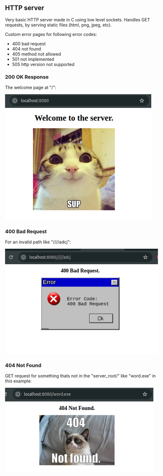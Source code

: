 ## HTTP server
Very basic HTTP server made in C using low level sockets. Handles GET requests, by serving static files (html, png, jpeg, etc).

Custom error pages for following error codes:
- 400 bad request
- 404 not found
- 405 method not allowed
- 501 not implemented
- 505 http version not supported

### 200 OK Response

The welcome page at "/":

![200 OK](assets/response_200_index.png)

### 400 Bad Request

For an invalid path like "////adcj":

![400 Bad Request](assets/response_400_invalid_path.png)

### 404 Not Found

GET request for something thats not in the "server_root/" like "word.exe" in this example:

![404 Not Found](assets/response_404_not_found.png)

